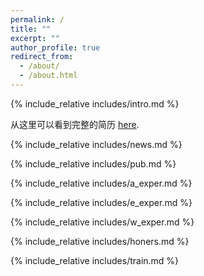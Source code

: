 ```yaml
---
permalink: /
title: ""
excerpt: ""
author_profile: true
redirect_from: 
  - /about/
  - /about.html
---
```


<span class='anchor' id='about-me'></span>
{% include_relative includes/intro.md %}

从这里可以看到完整的简历 [here](../files/Ruijun_Wang_CV.pdf "Ruijun Wang's CV").

{% include_relative includes/news.md %}

{% include_relative includes/pub.md %}

{% include_relative includes/a_exper.md %}

{% include_relative includes/e_exper.md %}

{% include_relative includes/w_exper.md %}

{% include_relative includes/honers.md %}

{% include_relative includes/train.md %}